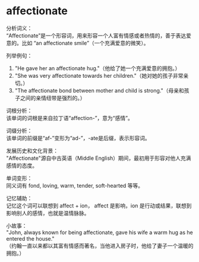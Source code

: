 # affectionate

分析词义：  
“Affectionate”是一个形容词，用来形容一个人富有情感或者热情的，善于表达爱意的。比如 “an affectionate smile”（一个充满爱意的微笑）。

  

列举例句：

  

1.  "He gave her an affectionate hug."（他给了她一个充满爱意的拥抱。）
2.  "She was very affectionate towards her children."（她对她的孩子非常亲切。）
3.  "The affectionate bond between mother and child is strong."（母亲和孩子之间的亲情纽带是强烈的。）

  

词根分析：  
该单词的词根是来自拉丁语“affection-”，意为“感情”。

  

词缀分析：  
该单词的前缀是“af-”变形为“ad-”，-ate是后缀，表示形容词。

  

发展历史和文化背景：  
"Affectionate"源自中古英语（Middle English）期间，最初用于形容对他人充满感情的态度。

  

单词变形：  
同义词有 fond, loving, warm, tender, soft-hearted 等等。

  

记忆辅助：  
记忆这个词可以联想到 affect + ion， affect 是影响，ion 是行动或结果，联想到影响别人的感情，也就是温情脉脉。

  

小故事：  
"John, always known for being affectionate, gave his wife a warm hug as he entered the house."  
（约翰一直以来都以其富有情感而著名，当他进入房子时，他给了妻子一个温暖的拥抱。）
